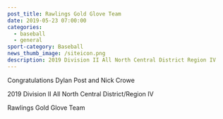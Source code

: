 ```yaml
---
post_title: Rawlings Gold Glove Team
date: 2019-05-23 07:00:00
categories:
  - baseball
  - general
sport-category: Baseball
news_thumb_image: /siteicon.png
description: 2019 Division II All North Central District Region IV
---
```


Congratulations Dylan Post and Nick Crowe

2019 Division II All North Central District/Region IV

Rawlings Gold Glove Team